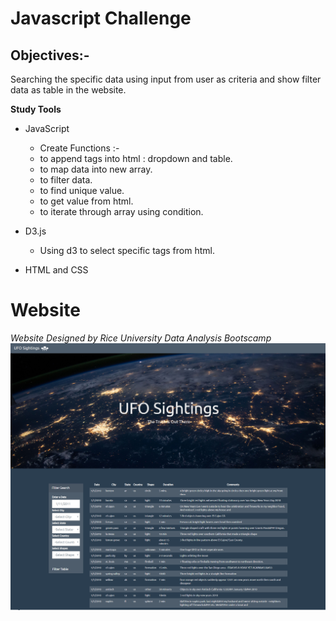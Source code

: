 # Javascript Challenge

## Objectives:- 

Searching the specific data using input from user as criteria and show filter data as table in the website.

**Study Tools** 
* JavaScript 
  * Create Functions :-
   * to append tags into html : dropdown and table.
   * to map data into new array.
   * to filter data.
   * to find unique value.
   * to get value from html.
   * to iterate through array using condition.
   
* D3.js
  * Using d3 to select specific tags from html.
  
* HTML and CSS

# Website 
*Website Designed by Rice University Data Analysis Bootscamp* 
![Website](/UFO-Level-1/image/website.png)
